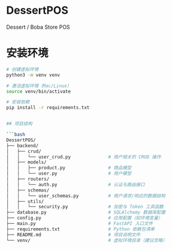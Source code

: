 # DessertPOS
Dessert / Boba Store POS
# 安装环境

```bash
# 创建虚拟环境
python3 -m venv venv

# 激活虚拟环境（Mac/Linux）
source venv/bin/activate

# 安装依赖
pip install -r requirements.txt


## 项目结构

```bash
DessertPOS/
├── backend/
│   ├── crud/
│   │   └── user_crud.py              # 用户相关的 CRUD 操作
│   ├── models/
│   │   ├── product.py                # 商品模型
│   │   └── user.py                   # 用户模型
│   ├── routers/
│   │   └── auth.py                   # 认证与路由接口
│   ├── schemas/
│   │   └── user_schemas.py           # 用户请求/响应的数据结构
│   ├── utils/
│   │   └── security.py               # 加密与 Token 工具函数
├── database.py                       # SQLAlchemy 数据库配置
├── config.py                         # 应用配置（如环境变量）
├── main.py                           # FastAPI 入口文件
├── requirements.txt                  # Python 依赖包清单
├── README.md                         # 项目说明文件
└── venv/                             # 虚拟环境目录（建议忽略）
```

